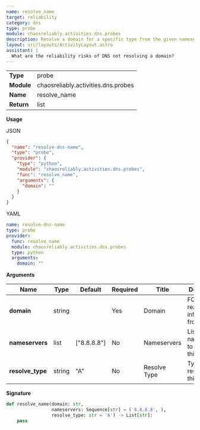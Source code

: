 ```yaml
---
name: resolve_name
target: reliability
category: dns
type: probe
module: chaosreliably.activities.dns.probes
description: Resolve a domain for a specific type from the given nameservers
layout: src/layouts/ActivityLayout.astro
assistant: |
  What are the reliability risks of DNS not resolving a domain?
---
```


|            |                                     |
| ---------- | ----------------------------------- |
| **Type**   | probe                               |
| **Module** | chaosreliably.activities.dns.probes |
| **Name**   | resolve_name                        |
| **Return** | list                                |

**Usage**

JSON

```json
{
  "name": "resolve-dns-name",
  "type": "probe",
  "provider": {
    "type": "python",
    "module": "chaosreliably.activities.dns.probes",
    "func": "resolve_name",
    "arguments": {
      "domain": ""
    }
  }
}
```

YAML

```yaml
name: resolve-dns-name
type: probe
provider:
  func: resolve_name
  module: chaosreliably.activities.dns.probes
  type: python
  arguments:
    domain: ""
```

**Arguments**

| Name             | Type   | Default     | Required | Title        | Description                                  |
| ---------------- | ------ | ----------- | -------- | ------------ | -------------------------------------------- |
| **domain**       | string |             | Yes      | Domain       | FQDN to read information from                |
| **nameservers**  | list   | ["8.8.8.8"] | No       | Nameservers  | List of nameservers to query for this domain |
| **resolve_type** | string | "A"         | No       | Resolve Type | Type to resolve for this domain              |

**Signature**

```python
def resolve_name(domain: str,
                 nameservers: Sequence[str] = ('8.8.8.8', ),
                 resolve_type: str = 'A') -> List[str]:
    pass

```
